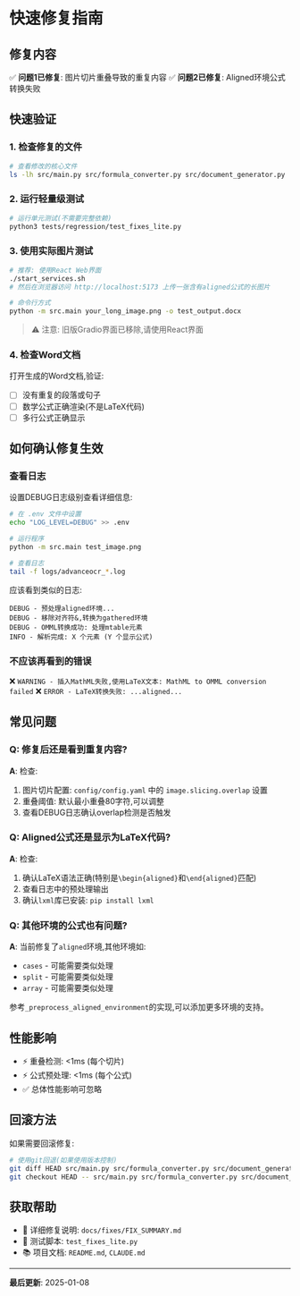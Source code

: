 # 快速修复指南

## 修复内容

✅ **问题1已修复**: 图片切片重叠导致的重复内容
✅ **问题2已修复**: Aligned环境公式转换失败

## 快速验证

### 1. 检查修复的文件

```bash
# 查看修改的核心文件
ls -lh src/main.py src/formula_converter.py src/document_generator.py
```

### 2. 运行轻量级测试

```bash
# 运行单元测试(不需要完整依赖)
python3 tests/regression/test_fixes_lite.py
```

### 3. 使用实际图片测试

```bash
# 推荐: 使用React Web界面
./start_services.sh
# 然后在浏览器访问 http://localhost:5173 上传一张含有aligned公式的长图片

# 命令行方式
python -m src.main your_long_image.png -o test_output.docx
```

> ⚠️ 注意: 旧版Gradio界面已移除,请使用React界面

### 4. 检查Word文档

打开生成的Word文档,验证:
- [ ] 没有重复的段落或句子
- [ ] 数学公式正确渲染(不是LaTeX代码)
- [ ] 多行公式正确显示

## 如何确认修复生效

### 查看日志

设置DEBUG日志级别查看详细信息:

```bash
# 在 .env 文件中设置
echo "LOG_LEVEL=DEBUG" >> .env

# 运行程序
python -m src.main test_image.png

# 查看日志
tail -f logs/advanceocr_*.log
```

应该看到类似的日志:
```
DEBUG - 预处理aligned环境...
DEBUG - 移除对齐符&,转换为gathered环境
DEBUG - OMML转换成功: 处理mtable元素
INFO - 解析完成: X 个元素 (Y 个显示公式)
```

### 不应该再看到的错误

❌ `WARNING - 插入MathML失败,使用LaTeX文本: MathML to OMML conversion failed`
❌ `ERROR - LaTeX转换失败: ...aligned...`

## 常见问题

### Q: 修复后还是看到重复内容?

**A**: 检查:
1. 图片切片配置: `config/config.yaml` 中的 `image.slicing.overlap` 设置
2. 重叠阈值: 默认最小重叠80字符,可以调整
3. 查看DEBUG日志确认overlap检测是否触发

### Q: Aligned公式还是显示为LaTeX代码?

**A**: 检查:
1. 确认LaTeX语法正确(特别是`\begin{aligned}`和`\end{aligned}`匹配)
2. 查看日志中的预处理输出
3. 确认`lxml`库已安装: `pip install lxml`

### Q: 其他环境的公式也有问题?

**A**: 当前修复了`aligned`环境,其他环境如:
- `cases` - 可能需要类似处理
- `split` - 可能需要类似处理
- `array` - 可能需要类似处理

参考`_preprocess_aligned_environment`的实现,可以添加更多环境的支持。

## 性能影响

- ⚡ 重叠检测: <1ms (每个切片)
- ⚡ 公式预处理: <1ms (每个公式)
- ✅ 总体性能影响可忽略

## 回滚方法

如果需要回滚修复:

```bash
# 使用git回退(如果使用版本控制)
git diff HEAD src/main.py src/formula_converter.py src/document_generator.py
git checkout HEAD -- src/main.py src/formula_converter.py src/document_generator.py
```

## 获取帮助

- 📄 详细修复说明: `docs/fixes/FIX_SUMMARY.md`
- 🧪 测试脚本: `test_fixes_lite.py`
- 📚 项目文档: `README.md`, `CLAUDE.md`

---

**最后更新**: 2025-01-08
